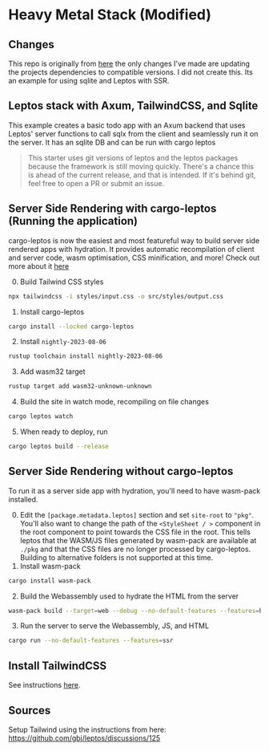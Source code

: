 # Heavy Metal Stack (Modified)

## Changes

This repo is originally from [here](https://github.com/benwis/leptos-heavy-metal-stack) the only changes I've made are updating the projects dependencies to compatible versions. I did not create this. Its an example for using sqlite and Leptos with SSR.

## Leptos stack with Axum, TailwindCSS, and Sqlite

This example creates a basic todo app with an Axum backend that uses Leptos' server functions to call sqlx from the client and seamlessly run it on the server. It has an sqlite DB and can
be run with cargo leptos

> This starter uses git versions of leptos and the leptos packages because the framework is still moving quickly. There's a chance this is ahead of the current release, and that is intended. If it's behind git, feel free to open a PR or submit an issue.

## Server Side Rendering with cargo-leptos (Running the application)

cargo-leptos is now the easiest and most featureful way to build server side rendered apps with hydration. It provides automatic recompilation of client and server code, wasm optimisation, CSS minification, and more! Check out more about it [here](https://github.com/akesson/cargo-leptos)

0. Build Tailwind CSS styles

```bash
npx tailwindcss -i styles/input.css -o src/styles/output.css
```

1. Install cargo-leptos

```bash
cargo install --locked cargo-leptos
```

2. Install `nightly-2023-08-06`

```bash
rustup toolchain install nightly-2023-08-06
```

3. Add wasm32 target

```bash
rustup target add wasm32-unknown-unknown
```

4. Build the site in watch mode, recompiling on file changes

```bash
cargo leptos watch
```

5. When ready to deploy, run

```bash
cargo leptos build --release
```

## Server Side Rendering without cargo-leptos

To run it as a server side app with hydration, you'll need to have wasm-pack installed.

0. Edit the `[package.metadata.leptos]` section and set `site-root` to `"pkg"`. You'll also want to change the path of the `<StyleSheet / >` component in the root component to point towards the CSS file in the root. This tells leptos that the WASM/JS files generated by wasm-pack are available at `./pkg` and that the CSS files are no longer processed by cargo-leptos. Building to alternative folders is not supported at this time.
1. Install wasm-pack

```bash
cargo install wasm-pack
```

2. Build the Webassembly used to hydrate the HTML from the server

```bash
wasm-pack build --target=web --debug --no-default-features --features=hydrate
```

3. Run the server to serve the Webassembly, JS, and HTML

```bash
cargo run --no-default-features --features=ssr
```

## Install TailwindCSS

See instructions [here](https://github.com/tailwindlabs/tailwindcss/releases).

## Sources

Setup Tailwind using the instructions from here:
https://github.com/gbj/leptos/discussions/125
